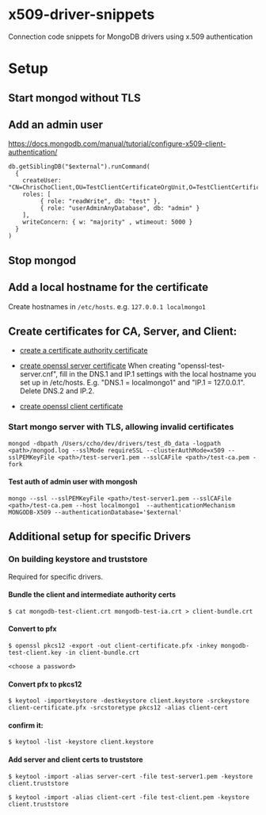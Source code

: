 # x509-driver-snippets
Connection code snippets for MongoDB drivers using x.509 authentication

# Setup

## Start mongod without TLS

## Add an admin user
https://docs.mongodb.com/manual/tutorial/configure-x509-client-authentication/

```
db.getSiblingDB("$external").runCommand(
  {
    createUser: "CN=ChrisChoClient,OU=TestClientCertificateOrgUnit,O=TestClientCertificateOrg,L=TestClientCertificateLocality,ST=TestClientCertificateState,C=US",
    roles: [
         { role: "readWrite", db: "test" },
         { role: "userAdminAnyDatabase", db: "admin" }
    ],
    writeConcern: { w: "majority" , wtimeout: 5000 }
  }
)
```

## Stop mongod


## Add a local hostname for the certificate
Create hostnames in `/etc/hosts`. e.g. `127.0.0.1 localmongo1`

## Create certificates for CA, Server, and Client:

* [create a certificate authority certificate](https://docs.mongodb.com/manual/appendix/security/appendixA-openssl-ca/)

* [create openssl server certificate](https://docs.mongodb.com/manual/appendix/security/appendixB-openssl-server/#appendix-server-certificate)
When creating "openssl-test-server.cnf", fill in the DNS.1 and IP.1 settings with the local hostname you set up in /etc/hosts. E.g. "DNS.1 = localmongo1" and "IP.1 = 127.0.0.1".
Delete DNS.2 and IP.2.

* [create openssl client certificate](https://docs.mongodb.com/manual/appendix/security/appendixC-openssl-client/#appendix-client-certificate)

### Start mongo server with TLS, allowing invalid certificates
```
mongod -dbpath /Users/ccho/dev/drivers/test_db_data -logpath <path>/mongod.log --sslMode requireSSL --clusterAuthMode=x509 --sslPEMKeyFile <path>/test-server1.pem --sslCAFile <path>/test-ca.pem -fork
```



#### Test auth of admin user with mongosh
```
mongo --ssl --sslPEMKeyFile <path>/test-server1.pem --sslCAFile <path>/test-ca.pem --host localmongo1  --authenticationMechanism MONGODB-X509 --authenticationDatabase='$external'
```

## Additional setup for specific Drivers


### On building keystore and truststore
Required for specific drivers.

#### Bundle the client and intermediate authority certs
```
$ cat mongodb-test-client.crt mongodb-test-ia.crt > client-bundle.crt
```

#### Convert to pfx

```
$ openssl pkcs12 -export -out client-certificate.pfx -inkey mongodb-test-client.key -in client-bundle.crt
```
`<choose a password>`


#### Convert pfx to pkcs12
```
$ keytool -importkeystore -destkeystore client.keystore -srckeystore client-certificate.pfx -srcstoretype pkcs12 -alias client-cert
```


#### confirm it: 
```
$ keytool -list -keystore client.keystore
```

#### Add server and client certs to truststore

```
$ keytool -import -alias server-cert -file test-server1.pem -keystore client.truststore
```

```
$ keytool -import -alias client-cert -file test-client.pem -keystore client.truststore
```
